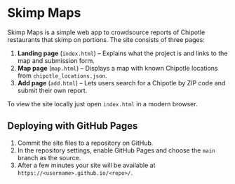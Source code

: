 # Skimp Maps

Skimp Maps is a simple web app to crowdsource reports of Chipotle restaurants that skimp on portions. The site consists of three pages:

1. **Landing page** (`index.html`) – Explains what the project is and links to the map and submission form.
2. **Map page** (`map.html`) – Displays a map with known Chipotle locations from `chipotle_locations.json`.
3. **Add page** (`add.html`) – Lets users search for a Chipotle by ZIP code and submit their own report.

To view the site locally just open `index.html` in a modern browser.

## Deploying with GitHub Pages

1. Commit the site files to a repository on GitHub.
2. In the repository settings, enable GitHub Pages and choose the `main` branch as the source.
3. After a few minutes your site will be available at `https://<username>.github.io/<repo>/`.

